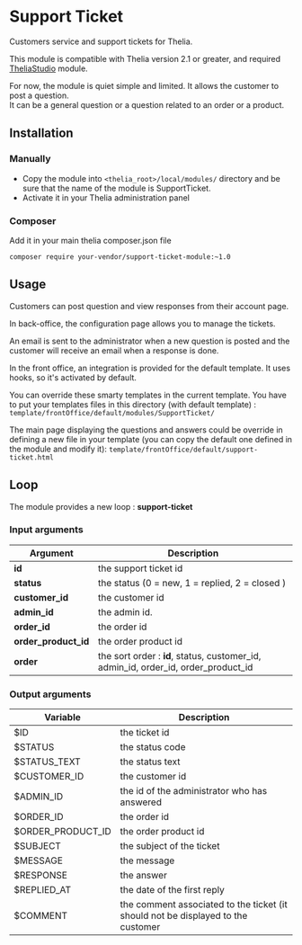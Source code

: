 # Support Ticket

Customers service and support tickets for Thelia.

This module is compatible with Thelia version 2.1 or greater, and required [TheliaStudio](https://github.com/thelia-modules/TheliaStudio) module. 

For now, the module is quiet simple and limited. It allows the customer to post a question.  
It can be a general question or a question related to an order or a product.   

## Installation

### Manually

* Copy the module into ```<thelia_root>/local/modules/``` directory and be sure that the name of the module is SupportTicket.
* Activate it in your Thelia administration panel

### Composer

Add it in your main thelia composer.json file

```
composer require your-vendor/support-ticket-module:~1.0
```

## Usage

Customers can post question and view responses from their account page.

In back-office, the configuration page allows you to manage the tickets.

An email is sent to the administrator when a new question is posted and the customer will receive an email when a response is done. 

In the front office, an integration is provided for the default template. It uses hooks, so it's activated by default.

You can override these smarty templates in the current template. You have to put your templates files in this directory
 (with default template) : `template/frontOffice/default/modules/SupportTicket/`
 
The main page displaying the questions and answers could be override in defining a new file in your template 
(you can copy the default one defined in the module and modify it): `template/frontOffice/default/support-ticket.html`    

## Loop

The module provides a new loop : **support-ticket**

### Input arguments

|Argument |Description |
|---      |--- |
|**id**                 | the support ticket id                                                              |
|**status**             | the status (0 = new, 1 = replied, 2 = closed )                                     |
|**customer_id**        | the customer id                                                                    |
|**admin_id**           | the admin id.                                                                      |
|**order_id**           | the order id                                                                       |
|**order_product_id**   | the order product id                                                               |
|**order**              | the sort order : **id**, status, customer_id, admin_id, order_id, order_product_id |
                                        

### Output arguments

|Variable   |Description |
|---        |--- |
|$ID               | the ticket id                                                                    |
|$STATUS           | the status code                                                                  |
|$STATUS_TEXT      | the status text                                                                  |
|$CUSTOMER_ID      | the customer id                                                                  |
|$ADMIN_ID         | the id of the administrator who has answered                                     |
|$ORDER_ID         | the order id                                                                     |
|$ORDER_PRODUCT_ID | the order product id                                                             |
|$SUBJECT          | the subject of the ticket                                                        |
|$MESSAGE          | the message                                                                      |
|$RESPONSE         | the answer                                                                       |
|$REPLIED_AT       | the date of the first reply                                                      |
|$COMMENT          | the comment associated to the ticket (it should not be displayed to the customer |
                                                                             
